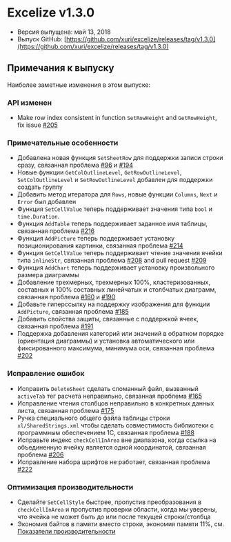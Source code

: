# Excelize v1.3.0

* Версия выпущена: май 13, 2018
* Выпуск GitHub: [https://github.com/xuri/excelize/releases/tag/v1.3.0](https://github.com/xuri/excelize/releases/tag/v1.3.0)

## Примечания к выпуску

Наиболее заметные изменения в этом выпуске:

### API изменен

* Make row index consistent in function `SetRowHeight` and `GetRowHeight`, fix issue [#205](https://github.com/xuri/excelize/issues/205)

### Примечательные особенности

* Добавлена новая функция `SetSheetRow` для поддержки записи строки сразу, связанная проблема [#96](https://github.com/xuri/excelize/issues/96) и [#194](https://github.com/xuri/excelize/issues/194)
* Новые функции `GetColOutlineLevel`, `GetRowOutlineLevel`, `SetColOutlineLevel` и `SetRowOutlineLevel` добавлен для поддержки создать группу
* Добавить метод итератора для `Rows`, новые функции `Columns`, `Next` и `Error` был добавлен
* Функция `SetCellValue` теперь поддерживает значения типа `bool` и `time.Duration`.
* Функция `AddTable` теперь поддерживает заданное имя таблицы, связанная проблема [#216](https://github.com/xuri/excelize/issues/216)
* Функция `AddPicture` теперь поддерживает установку позиционирования картинки, связанная проблема [#214](https://github.com/xuri/excelize/issues/214)
* Функция `GetCellValue` теперь поддерживает чтение значения ячейки типа `inlineStr`, связанная проблема [#208](https://github.com/xuri/excelize/issues/208) and pull request [#209](https://github.com/xuri/excelize/issues/209)
* Функция `AddChart` теперь поддерживает установку произвольного размера диаграммы
* Добавление трехмерных, трехмерных 100%, кластеризованных, составных и 100% составных линейчатых и столбчатых диаграмм, связанная проблема [#160](https://github.com/xuri/excelize/issues/160) и [#190](https://github.com/xuri/excelize/issues/190)
* Добавьте гиперссылку на поддержку изображения для функции `AddPicture`, связанная проблема [#185](https://github.com/xuri/excelize/issues/185)
* Добавить свойства защиты, связанные с поддержкой ячеек, связанная проблема [#191](https://github.com/xuri/excelize/issues/191)
* Поддержка добавления категорий или значений в обратном порядке (ориентация диаграммы) и установка автоматического или фиксированного максимума, минимума оси, связанная проблема [#202](https://github.com/xuri/excelize/issues/202)

### Исправление ошибок

* Исправить `DeleteSheet` сделать сломанный файл, вызванный `activeTab` тег расчета неправильно, связанная проблема [#165](https://github.com/xuri/excelize/issues/165)
* Исправление чтения столбцов неправильно в конкретных данных листа, связанная проблема [#175](https://github.com/xuri/excelize/issues/175)
* Ручка специального общего файла таблицы строки `xl/SharedStrings.xml` чтобы сделать совместимость библиотеки с программным обеспечением 1C, связанная проблема [#188](https://github.com/xuri/excelize/issues/188)
* Исправьте индекс `checkCellInArea` вне диапазона, когда ссылка на объединенную ячейку является одной координатой, связанная проблема [#206](https://github.com/xuri/excelize/issues/206)
* Исправление набора шрифтов не работает, связанная проблема [#222](https://github.com/xuri/excelize/issues/222)

### Оптимизация производительности

* Сделайте `SetCellStyle` быстрее, пропустив преобразования в `checkCellInArea` и пропустив проверки области, когда мы уверены, что ячейка не может быть до или после текущей строки/столбца
* Экономия байтов в памяти вместо строки, экономия памяти 11%, см. [Показатели производительности](https://github.com/xuri/excelize/wiki#performance-figures)
